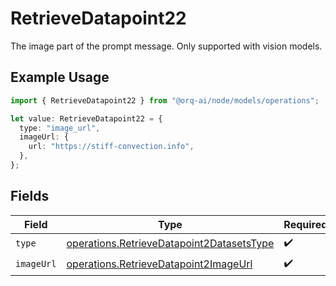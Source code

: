 # RetrieveDatapoint22

The image part of the prompt message. Only supported with vision models.

## Example Usage

```typescript
import { RetrieveDatapoint22 } from "@orq-ai/node/models/operations";

let value: RetrieveDatapoint22 = {
  type: "image_url",
  imageUrl: {
    url: "https://stiff-convection.info",
  },
};
```

## Fields

| Field                                                                                                  | Type                                                                                                   | Required                                                                                               | Description                                                                                            |
| ------------------------------------------------------------------------------------------------------ | ------------------------------------------------------------------------------------------------------ | ------------------------------------------------------------------------------------------------------ | ------------------------------------------------------------------------------------------------------ |
| `type`                                                                                                 | [operations.RetrieveDatapoint2DatasetsType](../../models/operations/retrievedatapoint2datasetstype.md) | :heavy_check_mark:                                                                                     | N/A                                                                                                    |
| `imageUrl`                                                                                             | [operations.RetrieveDatapoint2ImageUrl](../../models/operations/retrievedatapoint2imageurl.md)         | :heavy_check_mark:                                                                                     | N/A                                                                                                    |